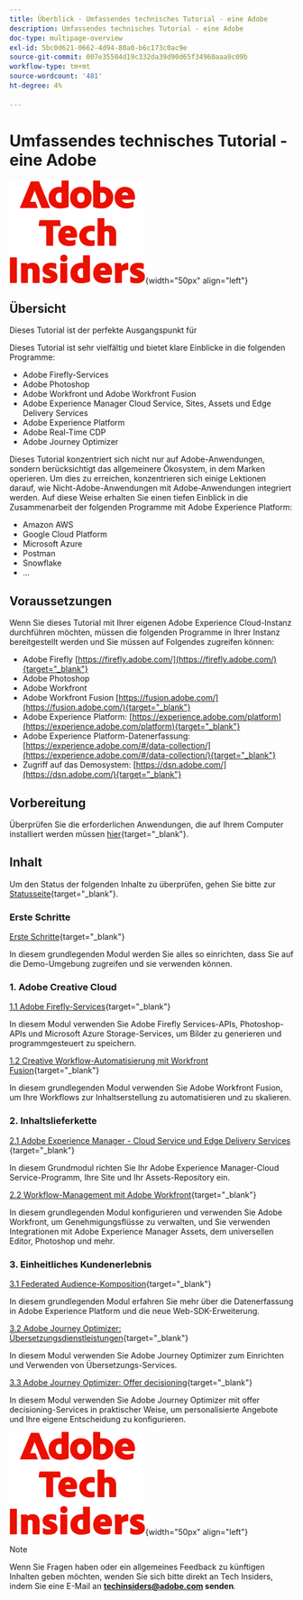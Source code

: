 ```yaml
---
title: Überblick - Umfassendes technisches Tutorial - eine Adobe
description: Umfassendes technisches Tutorial - eine Adobe
doc-type: multipage-overview
exl-id: 5bc0d621-0662-4d94-80a0-b6c173c0ac9e
source-git-commit: 007e35504d19c332da39d90d65f34960aaa9c09b
workflow-type: tm+mt
source-wordcount: '481'
ht-degree: 4%

---
```


# Umfassendes technisches Tutorial - eine Adobe

![Tech Insiders](./assets/images/techinsiders.png){width="50px" align="left"}

## Übersicht

Dieses Tutorial ist der perfekte Ausgangspunkt für

Dieses Tutorial ist sehr vielfältig und bietet klare Einblicke in die folgenden Programme:

- Adobe Firefly-Services
- Adobe Photoshop
- Adobe Workfront und Adobe Workfront Fusion
- Adobe Experience Manager Cloud Service, Sites, Assets und Edge Delivery Services
- Adobe Experience Platform
- Adobe Real-Time CDP
- Adobe Journey Optimizer


Dieses Tutorial konzentriert sich nicht nur auf Adobe-Anwendungen, sondern berücksichtigt das allgemeinere Ökosystem, in dem Marken operieren. Um dies zu erreichen, konzentrieren sich einige Lektionen darauf, wie Nicht-Adobe-Anwendungen mit Adobe-Anwendungen integriert werden. Auf diese Weise erhalten Sie einen tiefen Einblick in die Zusammenarbeit der folgenden Programme mit Adobe Experience Platform:

- Amazon AWS
- Google Cloud Platform
- Microsoft Azure
- Postman
- Snowflake
- ...

## Voraussetzungen

Wenn Sie dieses Tutorial mit Ihrer eigenen Adobe Experience Cloud-Instanz durchführen möchten, müssen die folgenden Programme in Ihrer Instanz bereitgestellt werden und Sie müssen auf Folgendes zugreifen können:

- Adobe Firefly [https://firefly.adobe.com/](https://firefly.adobe.com/){target="_blank"}
- Adobe Photoshop
- Adobe Workfront
- Adobe Workfront Fusion [https://fusion.adobe.com/](https://fusion.adobe.com/){target="_blank"}
- Adobe Experience Platform: [https://experience.adobe.com/platform](https://experience.adobe.com/platform){target="_blank"}
- Adobe Experience Platform-Datenerfassung: [https://experience.adobe.com/#/data-collection/](https://experience.adobe.com/#/data-collection/){target="_blank"}
- Zugriff auf das Demosystem: [https://dsn.adobe.com/](https://dsn.adobe.com/){target="_blank"}

## Vorbereitung

Überprüfen Sie die erforderlichen Anwendungen, die auf Ihrem Computer installiert werden müssen [hier](./prework.md){target="_blank"}.

## Inhalt

Um den Status der folgenden Inhalte zu überprüfen, gehen Sie bitte zur [Statusseite](./status.md){target="_blank"}.

### Erste Schritte

[Erste Schritte](./modules/getting-started/gettingstarted/getting-started.md){target="_blank"}

In diesem grundlegenden Modul werden Sie alles so einrichten, dass Sie auf die Demo-Umgebung zugreifen und sie verwenden können.

### 1. Adobe Creative Cloud

[1.1 Adobe Firefly-Services](./modules/creative-cloud/module1.1/firefly-services.md){target="_blank"}

In diesem Modul verwenden Sie Adobe Firefly Services-APIs, Photoshop-APIs und Microsoft Azure Storage-Services, um Bilder zu generieren und programmgesteuert zu speichern.

[1.2 Creative Workflow-Automatisierung mit Workfront Fusion](./modules/creative-cloud/module1.2/automation.md){target="_blank"}

In diesem grundlegenden Modul verwenden Sie Adobe Workfront Fusion, um Ihre Workflows zur Inhaltserstellung zu automatisieren und zu skalieren.

### 2. Inhaltslieferkette

[2.1 Adobe Experience Manager - Cloud Service und Edge Delivery Services ](./modules/csc/module2.1/aemcs.md){target="_blank"}

In diesem Grundmodul richten Sie Ihr Adobe Experience Manager-Cloud Service-Programm, Ihre Site und Ihr Assets-Repository ein.

[2.2 Workflow-Management mit Adobe Workfront](./modules/csc/module2.2/workfront.md){target="_blank"}

In diesem grundlegenden Modul konfigurieren und verwenden Sie Adobe Workfront, um Genehmigungsflüsse zu verwalten, und Sie verwenden Integrationen mit Adobe Experience Manager Assets, dem universellen Editor, Photoshop und mehr.

### 3. Einheitliches Kundenerlebnis

[3.1 Federated Audience-Komposition](./modules/uce/module3.1/fac.md){target="_blank"}

In diesem grundlegenden Modul erfahren Sie mehr über die Datenerfassung in Adobe Experience Platform und die neue Web-SDK-Erweiterung.

[3.2 Adobe Journey Optimizer: Übersetzungsdienstleistungen](./modules/uce/module3.2/ajotranslationsvcs.md){target="_blank"}

In diesem Modul verwenden Sie Adobe Journey Optimizer zum Einrichten und Verwenden von Übersetzungs-Services.

[3.3 Adobe Journey Optimizer: Offer decisioning](./modules/uce/module3.3/offer-decisioning.md){target="_blank"}

In diesem Modul verwenden Sie Adobe Journey Optimizer mit offer decisioning-Services in praktischer Weise, um personalisierte Angebote und Ihre eigene Entscheidung zu konfigurieren.

![Tech Insiders](./assets/images/techinsiders.png){width="50px" align="left"}

>[!NOTE]
>
>Wenn Sie Fragen haben oder ein allgemeines Feedback zu künftigen Inhalten geben möchten, wenden Sie sich bitte direkt an Tech Insiders, indem Sie eine E-Mail an **techinsiders@adobe.com senden**.
